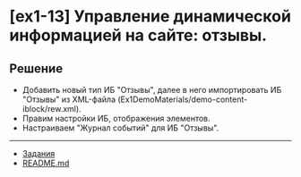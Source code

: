 # [ex1-13] Управление динамической информацией на сайте: отзывы.

## Решение

* Добавить новый тип ИБ "Отзывы", далее в него импортировать ИБ "Отзывы" из XML-файла (Ex1DemoMaterials/demo-content-iblock/rew.xml).
* Правим настройки ИБ, отображения элементов.
* Настраиваем "Журнал событий" для ИБ "Отзывы".

____
* [Задания](tasks.md)
* [README.md](../../README.md)